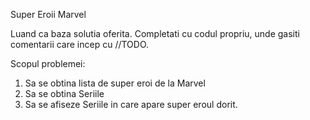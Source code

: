 Super Eroii Marvel

Luand ca baza solutia oferita. Completati cu codul propriu, unde gasiti comentarii care incep cu //TODO.

Scopul problemei:
1. Sa se obtina lista de super eroi de la Marvel
2. Sa se obtina Seriile 
3. Sa se afiseze Seriile in care apare super eroul dorit.
